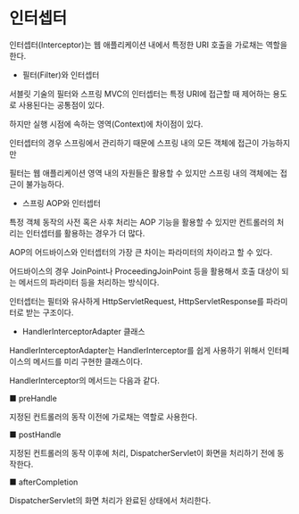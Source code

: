 # 인터셉터

인터셉터(Interceptor)는 웹 애플리케이션 내에서 특정한 URI 호출을 가로채는 역할을 한다.

- 필터(Filter)와 인터셉터

서블릿 기술의 필터와 스프링 MVC의 인터셉터는 특정 URI에 접근할 때 제어하는 용도로 사용된다는 공통점이 있다.

하지만 실행 시점에 속하는 영역(Context)에 차이점이 있다.

인터셉터의 경우 스프링에서 관리하기 때문에 스프링 내의 모든 객체에 접근이 가능하지만

필터는 웹 애플리케이션 영역 내의 자원들은 활용할 수 있지만 스프링 내의 객체에는 접근이 불가능하다.


- 스프링 AOP와 인터셉터

특정 객체 동작의 사전 혹은 사후 처리는 AOP 기능을 활용할 수 있지만 컨트롤러의 처리는 인터셉터를 활용하는 경우가 더 많다.

AOP의 어드바이스와 인터셉터의 가장 큰 차이는 파라미터의 차이라고 할 수 있다.

어드바이스의 경우 JoinPoint나 ProceedingJoinPoint 등을 활용해서 호출 대상이 되는 메서드의 파라미터 등을 처리하는 방식이다.

인터셉터는 필터와 유사하게 HttpServletRequest, HttpServletResponse를 파라미터로 받는 구조이다.

- HandlerInterceptorAdapter 클래스

HandlerInterceptorAdapter는 HandlerInterceptor를 쉽게 사용하기 위해서 인터페이스의 메서드를 미리 구현한 클래스이다.

HandlerInterceptor의 메서드는 다음과 같다.

■ preHandle

지정된 컨트롤러의 동작 이전에 가로채는 역할로 사용한다.

■ postHandle

지정된 컨트롤러의 동작 이후에 처리, DispatcherServlet이 화면을 처리하기 전에 동작한다.

■ afterCompletion

DispatcherServlet의 화면 처리가 완료된 상태에서 처리한다.